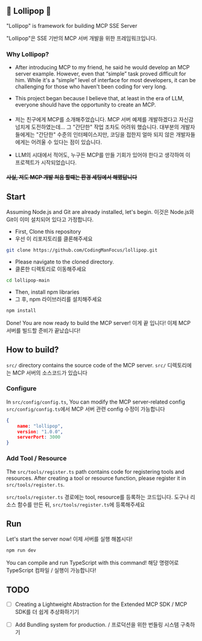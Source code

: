 ## 🍭 Lollipop 🍭

"Lollipop" is framework for building MCP SSE Server

"Lollipop"은 SSE 기반의 MCP 서버 개발을 위한 프레임워크입니다.

### Why Lollipop?

- After introducing MCP to my friend, he said he would develop an MCP server example. However, even that “simple” task proved difficult for him. While it's a “simple” level of interface for most developers, it can be challenging for those who haven't been coding for very long.

- This project began because I believe that, at least in the era of LLM, everyone should have the opportunity to create an MCP.

####
####
####
####
####


- 저는 친구에게 MCP를 소개해주었습니다. MCP 서버 예제를 개발하겠다고 자신감 넘치게 도전하였는데... 그 "간단한" 작업 조차도 어려워 했습니다. 대부분의 개발자들에게는 "간단한" 수준의 인터페이스지만, 코딩을 접한지 얼마 되지 않은 개발자들에게는 어려울 수 있다는 점이 있습니다.

- LLM의 시대에서 적어도, 누구든 MCP를 만들 기회가 있어야 한다고 생각하여 이 프로젝트가 시작되었습니다.

#### ~~사실, 저도 MCP 개발 처음 할때는 환경 세팅에서 해맸답니다~~

## Start

Assuming Node.js and Git are already installed, let's begin.
이것은 Node.js와 Git이 이미 설치되어 있다고 가정합니다.

- First, Clone this repository
- 우선 이 리포지토리를 클론해주세요
```bash
git clone https://github.com/CodingManFocus/lollipop.git
```

- Please navigate to the cloned directory.
- 클론한 디렉토리로 이동해주세요
```bash
cd lollipop-main
```

- Then, install npm libraries
- 그 후, npm 라이브러리를 설치해주세요
```bash
npm install
```

Done! You are now ready to build the MCP server!
이게 끝 입니다! 이제 MCP 서버를 빌드할 준비가 끝났습니다!

## How to build?

`src/` directory contains the source code of the MCP server.
`src/` 디렉토리에는 MCP 서버의 소스코드가 있습니다

### Configure

In `src/config/config.ts`, You can modify the MCP server-related config
`src/config/config.ts`에서 MCP 서버 관련 config 수정이 가능합니다

```json
{
    name: "lollipop",
    version: "1.0.0",
    serverPort: 3000
}
```

### Add Tool / Resource

The `src/tools/register.ts` path contains code for registering tools and resources. After creating a tool or resource function, please register it in `src/tools/register.ts`.

`src/tools/register.ts` 경로에는 tool, resource를 등록하는 코드입니다. 도구나 리소스 함수를 만든 뒤, `src/tools/register.ts`에 등록해주세요

## Run

Let's start the server now!
이제 서버를 실행 해봅시다!
```bash
npm run dev
```

You can compile and run TypeScript with this command!
해당 명령어로 TypeScript 컴파일 / 실행이 가능합니다!


## TODO

- [ ] Creating a Lightweight Abstraction for the Extended MCP SDK / MCP SDK를 더 쉽게 추상화하기기
- [ ] Add Bundling system for production. / 프로덕션을 위한 번들링 시스템 구축하기

